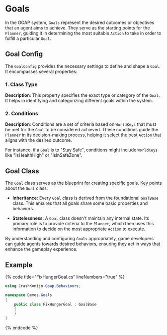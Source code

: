 ﻿# Goals

In the GOAP system, `Goals` represent the desired outcomes or objectives that an agent aims to achieve. They serve as the starting points for the `Planner`, guiding it in determining the most suitable `Action` to take in order to fulfill a particular `Goal`.

## Goal Config

The `GoalConfig` provides the necessary settings to define and shape a `Goal`. It encompasses several properties:

### 1. Class Type

**Description**: This property specifies the exact type or category of the `Goal`. It helps in identifying and categorizing different goals within the system.

### 2. Conditions

**Description**: Conditions are a set of criteria based on `WorldKeys` that must be met for the `Goal` to be considered achieved. These conditions guide the `Planner` in its decision-making process, helping it select the best `Action` that aligns with the desired outcome.

For instance, if a `Goal` is to "Stay Safe", conditions might include `WorldKeys` like "IsHealthHigh" or "IsInSafeZone".

## Goal Class

The `Goal` class serves as the blueprint for creating specific goals. Key points about the `Goal` class:

- **Inheritance**: Every `Goal` class is derived from the foundational `GoalBase` class. This ensures that all goals share some basic properties and behaviors.

- **Statelessness**: A `Goal` class doesn't maintain any internal state. Its primary role is to provide criteria to the `Planner`, which then uses this information to decide on the most appropriate `Action` to execute.

By understanding and configuring `Goals` appropriately, game developers can guide agents towards desired behaviors, ensuring they act in ways that enhance the gameplay experience.

## Example
{% code title="FixHungerGoal.cs" lineNumbers="true" %}
```csharp
using CrashKonijn.Goap.Behaviours;

namespace Demos.Goals
{
    public class FixHungerGoal : GoalBase
    {
    }
}
```
{% endcode %}